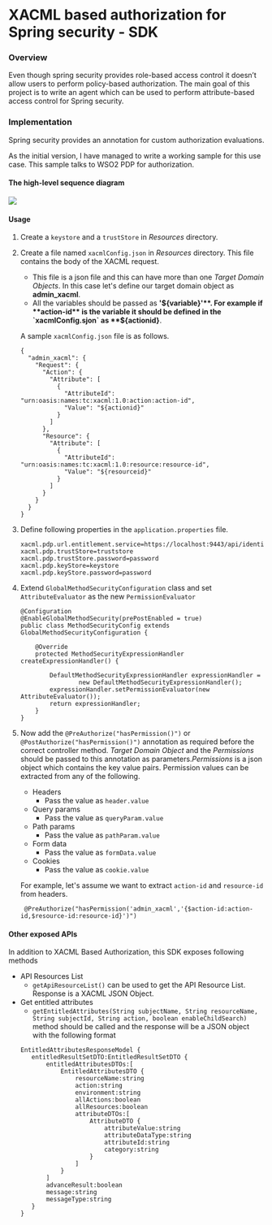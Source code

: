 # XACML based authorization for Spring security - SDK

### Overview

Even though spring security provides role-based access control it doesn’t allow users to perform policy-based authorization. The main goal of this project is to write an agent which can be used to perform attribute-based access control for Spring security. 

### Implementation

Spring security provides an annotation for custom authorization evaluations.

As the initial version, I have managed to write a working sample for this use case. This sample talks to WSO2 PDP for authorization.

#### The high-level sequence diagram


![](https://i.imgur.com/CUBbSxB.png)


#### Usage

1. Create a `keystore` and a `trustStore` in *Resources* directory.
2. Create a file named `xacmlConfig.json` in *Resources* directory. This file contains the body of the XACML request.
     * This file is a json file and this can have more than one *Target Domain Objects*. In this case let's define our target domain object as **admin_xacml**.
     * All the variables should be passed as **'${variable}'**. For example if **action-id** is the variable it should be defined in the `xacmlConfig.sjon` as **${actionid}**.
            
     A sample `xacmlConfig.json` file is as follows.
     ````
     {
       "admin_xacml": {
         "Request": {
           "Action": {
             "Attribute": [
               {
                 "AttributeId": "urn:oasis:names:tc:xacml:1.0:action:action-id",
                 "Value": "${actionid}"
               }
             ]
           },
           "Resource": {
             "Attribute": [
               {
                 "AttributeId": "urn:oasis:names:tc:xacml:1.0:resource:resource-id",
                 "Value": "${resourceid}"
               }
             ]
           }
         }
       }
     }
     ````
      
3. Define following properties in the `application.properties` file.
   ```
   xacml.pdp.url.entitlement.service=https://localhost:9443/api/identity/entitlement/decision
   xacml.pdp.trustStore=truststore
   xacml.pdp.trustStore.password=password
   xacml.pdp.keyStore=keystore
   xacml.pdp.keyStore.password=password
   ```          
4. Extend `GlobalMethodSecurityConfiguration` class and set `AttributeEvaluator` as the new `PermissionEvaluator`
    ```
    @Configuration
    @EnableGlobalMethodSecurity(prePostEnabled = true)
    public class MethodSecurityConfig extends GlobalMethodSecurityConfiguration {
    
        @Override
        protected MethodSecurityExpressionHandler createExpressionHandler() {
    
            DefaultMethodSecurityExpressionHandler expressionHandler =
                    new DefaultMethodSecurityExpressionHandler();
            expressionHandler.setPermissionEvaluator(new AttributeEvaluator());
            return expressionHandler;
        }
    }
    ```
5. Now add the `@PreAuthorize("hasPermission()")` or `@PostAuthorize("hasPermission()")` annotation as required before the correct controller method. 
*Target Domain Object* and the *Permissions* should be passed to this annotation as parameters.*Permissions* is a json object which contains the key value pairs. 
Permission values can be extracted from any of the following.
     - Headers
        - Pass the value as `header.value`
     - Query params
        - Pass the value as `queryParam.value`
     - Path params
        - Pass the value as `pathParam.value`
     - Form data
        - Pass the value as `formData.value`
     - Cookies 
        - Pass the value as `cookie.value`
 
    For example, let's assume we want to extract `action-id` and `resource-id` from headers.       
   ```
    @PreAuthorize("hasPermission('admin_xacml','{$action-id:action-id,$resource-id:resource-id}')")
    ```

#### Other exposed APIs
In addition to XACML Based Authorization, this SDK exposes following methods 

   - API Resources List
     - `getApiResourceList()` can be used to get the API Resource List. Response is a XACML JSON Object.
   - Get entitled attributes
     - `getEntitledAttributes(String subjectName, String resourceName, String subjectId, String action, boolean enableChildSearch)` method
     should be called and the response will be a JSON object with the following format
     ```
     EntitledAttributesResponseModel {
     	entitledResultSetDTO:EntitledResultSetDTO {
     		entitledAttributesDTOs:[
     			EntitledAttributesDTO {
     				resourceName:string
     				action:string
     				environment:string
     				allActions:boolean
     				allResources:boolean
     				attributeDTOs:[
     					AttributeDTO {
     						attributeValue:string
     						attributeDataType:string
     						attributeId:string
     						category:string
     					}
     				]
     			}
     		]
     		advanceResult:boolean
     		message:string
     		messageType:string
     	}
     }
     ```